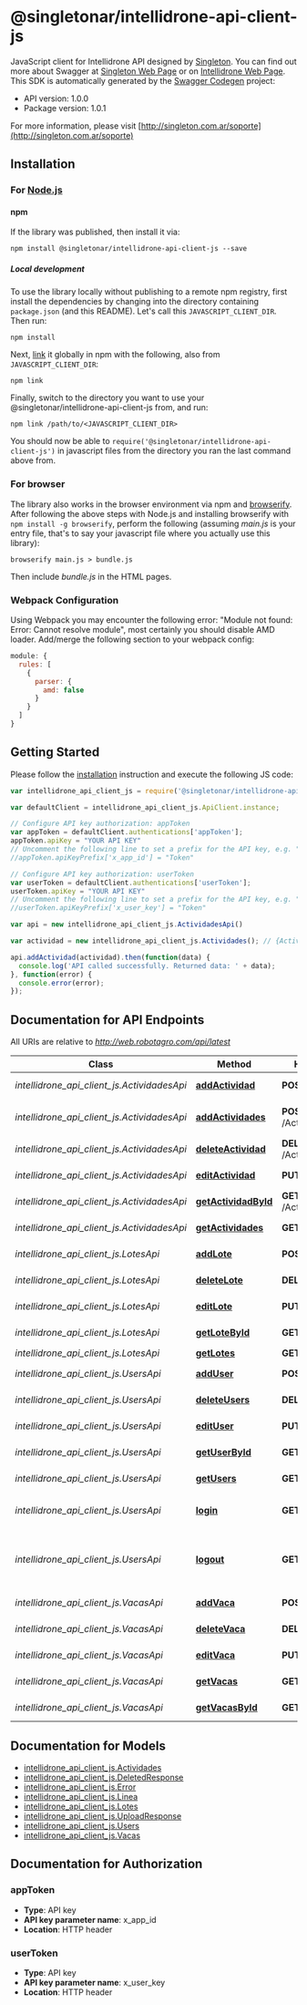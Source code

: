 # @singletonar/intellidrone-api-client-js

JavaScript client for Intellidrone API designed by [Singleton](http://singleton.com.ar). You  can find out more about Swagger at [Singleton Web Page](http://singleton.com.ar) or on [Intellidrone Web Page](http://robotagro.com).
This SDK is automatically generated by the [Swagger Codegen](https://github.com/swagger-api/swagger-codegen) project:

- API version: 1.0.0
- Package version: 1.0.1

For more information, please visit [http://singleton.com.ar/soporte](http://singleton.com.ar/soporte)

## Installation

### For [Node.js](https://nodejs.org/)

#### npm

If the library was published, then install it via:

```shell
npm install @singletonar/intellidrone-api-client-js --save
```

##### Local development

To use the library locally without publishing to a remote npm registry, first install the dependencies by changing
into the directory containing `package.json` (and this README). Let's call this `JAVASCRIPT_CLIENT_DIR`. Then run:

```shell
npm install
```

Next, [link](https://docs.npmjs.com/cli/link) it globally in npm with the following, also from `JAVASCRIPT_CLIENT_DIR`:

```shell
npm link
```

Finally, switch to the directory you want to use your @singletonar/intellidrone-api-client-js from, and run:

```shell
npm link /path/to/<JAVASCRIPT_CLIENT_DIR>
```

You should now be able to `require('@singletonar/intellidrone-api-client-js')` in javascript files from the directory you ran the last command above from.

### For browser

The library also works in the browser environment via npm and [browserify](http://browserify.org/). After following
the above steps with Node.js and installing browserify with `npm install -g browserify`, perform the following (assuming *main.js* is your entry file, that's to say your javascript file where you actually use this library):

```shell
browserify main.js > bundle.js
```

Then include *bundle.js* in the HTML pages.

### Webpack Configuration

Using Webpack you may encounter the following error: "Module not found: Error:
Cannot resolve module", most certainly you should disable AMD loader. Add/merge
the following section to your webpack config:

```javascript
module: {
  rules: [
    {
      parser: {
        amd: false
      }
    }
  ]
}
```

## Getting Started

Please follow the [installation](#installation) instruction and execute the following JS code:

```javascript
var intellidrone_api_client_js = require('@singletonar/intellidrone-api-client-js');

var defaultClient = intellidrone_api_client_js.ApiClient.instance;

// Configure API key authorization: appToken
var appToken = defaultClient.authentications['appToken'];
appToken.apiKey = "YOUR API KEY"
// Uncomment the following line to set a prefix for the API key, e.g. "Token" (defaults to null)
//appToken.apiKeyPrefix['x_app_id'] = "Token"

// Configure API key authorization: userToken
var userToken = defaultClient.authentications['userToken'];
userToken.apiKey = "YOUR API KEY"
// Uncomment the following line to set a prefix for the API key, e.g. "Token" (defaults to null)
//userToken.apiKeyPrefix['x_user_key'] = "Token"

var api = new intellidrone_api_client_js.ActividadesApi()

var actividad = new intellidrone_api_client_js.Actividades(); // {Actividades}

api.addActividad(actividad).then(function(data) {
  console.log('API called successfully. Returned data: ' + data);
}, function(error) {
  console.error(error);
});


```

## Documentation for API Endpoints

All URIs are relative to *http://web.robotagro.com/api/latest*

Class | Method | HTTP request | Description
------------ | ------------- | ------------- | -------------
*intellidrone_api_client_js.ActividadesApi* | [**addActividad**](docs/ActividadesApi.md#addActividad) | **POST** /Actividades | Add one Actividad.
*intellidrone_api_client_js.ActividadesApi* | [**addActividades**](docs/ActividadesApi.md#addActividades) | **POST** /Actividades/upload | Add actividades from a file.
*intellidrone_api_client_js.ActividadesApi* | [**deleteActividad**](docs/ActividadesApi.md#deleteActividad) | **DELETE** /Actividades/{id} | Delete one Actividad.
*intellidrone_api_client_js.ActividadesApi* | [**editActividad**](docs/ActividadesApi.md#editActividad) | **PUT** /Actividades | Edit one Actividad.
*intellidrone_api_client_js.ActividadesApi* | [**getActividadById**](docs/ActividadesApi.md#getActividadById) | **GET** /Actividades/{id} | Get one Actividad.
*intellidrone_api_client_js.ActividadesApi* | [**getActividades**](docs/ActividadesApi.md#getActividades) | **GET** /Actividades | Get all Actividades.
*intellidrone_api_client_js.LotesApi* | [**addLote**](docs/LotesApi.md#addLote) | **POST** /Lotes | Add one lote.
*intellidrone_api_client_js.LotesApi* | [**deleteLote**](docs/LotesApi.md#deleteLote) | **DELETE** /Lotes/{id} | Delete one lote.
*intellidrone_api_client_js.LotesApi* | [**editLote**](docs/LotesApi.md#editLote) | **PUT** /Lotes | Edit one lote.
*intellidrone_api_client_js.LotesApi* | [**getLoteById**](docs/LotesApi.md#getLoteById) | **GET** /Lotes/{id} | Get one lote.
*intellidrone_api_client_js.LotesApi* | [**getLotes**](docs/LotesApi.md#getLotes) | **GET** /Lotes | Get all lotes.
*intellidrone_api_client_js.UsersApi* | [**addUser**](docs/UsersApi.md#addUser) | **POST** /Users | Add one User.
*intellidrone_api_client_js.UsersApi* | [**deleteUsers**](docs/UsersApi.md#deleteUsers) | **DELETE** /Users/{id} | Delete one Users.
*intellidrone_api_client_js.UsersApi* | [**editUser**](docs/UsersApi.md#editUser) | **PUT** /Users | Edit one User.
*intellidrone_api_client_js.UsersApi* | [**getUserById**](docs/UsersApi.md#getUserById) | **GET** /Users/{id} | Get one User.
*intellidrone_api_client_js.UsersApi* | [**getUsers**](docs/UsersApi.md#getUsers) | **GET** /Users | Get all Users.
*intellidrone_api_client_js.UsersApi* | [**login**](docs/UsersApi.md#login) | **GET** /Users/Login | Logs user into the system
*intellidrone_api_client_js.UsersApi* | [**logout**](docs/UsersApi.md#logout) | **GET** /Users/Logout | Logs out current logged in user session
*intellidrone_api_client_js.VacasApi* | [**addVaca**](docs/VacasApi.md#addVaca) | **POST** /Vacas | Add one vaca.
*intellidrone_api_client_js.VacasApi* | [**deleteVaca**](docs/VacasApi.md#deleteVaca) | **DELETE** /Vacas/{id} | Delete one vaca.
*intellidrone_api_client_js.VacasApi* | [**editVaca**](docs/VacasApi.md#editVaca) | **PUT** /Vacas | Edit one vaca.
*intellidrone_api_client_js.VacasApi* | [**getVacas**](docs/VacasApi.md#getVacas) | **GET** /Vacas | Get all vacas.
*intellidrone_api_client_js.VacasApi* | [**getVacasById**](docs/VacasApi.md#getVacasById) | **GET** /Vacas/{id} | Get one vaca.

## Documentation for Models

- [intellidrone_api_client_js.Actividades](docs/Actividades.md)
- [intellidrone_api_client_js.DeletedResponse](docs/DeletedResponse.md)
- [intellidrone_api_client_js.Error](docs/Error.md)
- [intellidrone_api_client_js.Linea](docs/Linea.md)
- [intellidrone_api_client_js.Lotes](docs/Lotes.md)
- [intellidrone_api_client_js.UploadResponse](docs/UploadResponse.md)
- [intellidrone_api_client_js.Users](docs/Users.md)
- [intellidrone_api_client_js.Vacas](docs/Vacas.md)

## Documentation for Authorization

### appToken

- **Type**: API key
- **API key parameter name**: x_app_id
- **Location**: HTTP header

### userToken

- **Type**: API key
- **API key parameter name**: x_user_key
- **Location**: HTTP header
